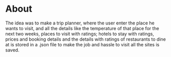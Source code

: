 # About

The idea was to make a trip planner, where the user enter the place he wants to visit, and all the
 details like the temperature of that place for the next two weeks, places to visit with ratings;
 hotels to stay with ratings, prices and booking details and the details with ratings of restaurants 
 to dine at is stored in a .json file to make the job and hassle to visit all the sites is saved.